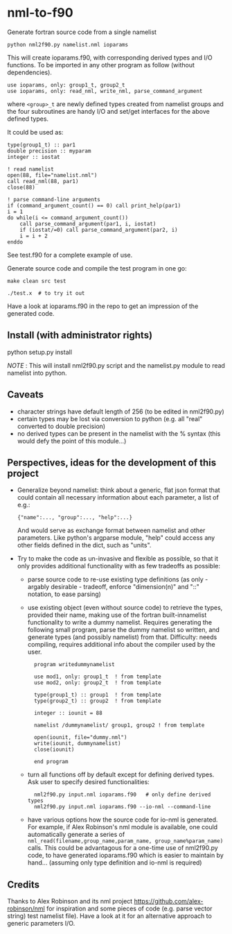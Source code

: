 # nml-to-f90

Generate fortran source code from a single namelist

    python nml2f90.py namelist.nml ioparams

This will create ioparams.f90, with corresponding derived types and I/O functions.
To be imported in any other program as follow (without dependencies).

    use ioparams, only: group1_t, group2_t
    use ioparams, only: read_nml, write_nml, parse_command_argument

where `<group>_t` are newly defined types created from namelist groups
and the four subroutines are handy I/O and set/get interfaces for the
above defined types.

It could be used as:

    type(group1_t) :: par1
    double precision :: myparam
    integer :: iostat

    ! read namelist
    open(88, file="namelist.nml")
    call read_nml(88, par1)
    close(88)

    ! parse command-line arguments
    if (command_argument_count() == 0) call print_help(par1)
    i = 1
    do while(i <= command_argument_count())
        call parse_command_argument(par1, i, iostat)
        if (iostat/=0) call parse_command_argument(par2, i)
        i = i + 2
    enddo


See test.f90 for a complete example of use.

Generate source code and compile the test program in one go:

    make clean src test

    ./test.x  # to try it out

Have a look at ioparams.f90 in the repo to get an impression of the generated code.

## Install (with administrator rights)

python setup.py install

_NOTE_ : This will install nml2f90.py script and the namelist.py module to read 
namelist into python.

## Caveats

- character strings have default length of 256 (to be edited in nml2f90.py)
- certain types may be lost via conversion to python (e.g. all "real" converted to double precision)
- no derived types can be present in the namelist with the % syntax (this would 
  defy the point of this module...)

## Perspectives, ideas for the development of this project

- Generalize beyond namelist: think about a generic, flat json format that could
  contain all necessary information about each parameter, a list of e.g.:

      {"name":..., "group":..., "help":...}

  And would serve as exchange format between namelist and other parameters.
  Like python's argparse module, "help" could access any other fields defined 
  in the dict, such as "units".

- Try to make the code as un-invasive and flexible as possible, so that it
  only provides additional functionality with as few tradeoffs as possible:

    - parse source code to re-use existing type definitions (as only - argably
      desirable - tradeoff, enforce "dimension(n)" and "::" notation, to
      ease parsing)

    - use existing object (even without source code) to retrieve the types,
      provided their name, making use of the fortran built-innamelist 
      functionality to write a dummy namelist. Requires generating the 
      following small program, parse the dummy namelist so written, and 
      generate types (and possibly namelist) from that.
      Difficulty: needs compiling, requires additional info about the compiler
      used by the user.
     
            program writedummynamelist

            use mod1, only: group1_t  ! from template
            use mod2, only: group2_t  ! from template 

            type(group1_t) :: group1  ! from template
            type(group2_t) :: group2  ! from template

            integer :: iounit = 88

            namelist /dummynamelist/ group1, group2 ! from template

            open(iounit, file="dummy.nml")
            write(iounit, dummynamelist)
            close(iounit)

            end program

    - turn all functions off by default except for defining derived types.
      Ask user to specify desired functionalities:

            nml2f90.py input.nml ioparams.f90   # only define derived types
            nml2f90.py input.nml ioparams.f90 --io-nml --command-line

    - have various options how the source code for io-nml is generated. For 
      example, if Alex Robinson's nml module is available, one could automatically
      generate a series of `nml_read(filename,group_name,param_name,
      group_name%param_name)` calls. This could be advantagous for a one-time 
      use of nml2f90.py code, to have generated ioparams.f90 which is easier to 
      maintain by hand... (assuming only type definition and io-nml is required)

## Credits

Thanks to Alex Robinson and its nml project https://github.com/alex-robinson/nml
for inspiration and some pieces of code (e.g. parse vector string) test namelist file). 
Have a look at it for an alternative approach to generic parameters I/O.

